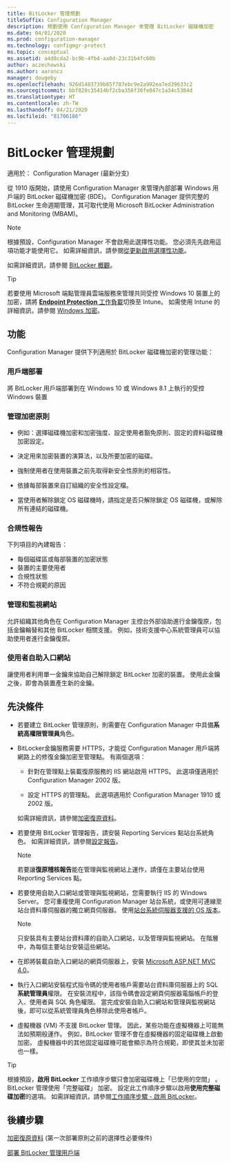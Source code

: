 ```yaml
---
title: BitLocker 管理規劃
titleSuffix: Configuration Manager
description: 規劃使用 Configuration Manager 來管理 BitLocker 磁碟機加密
ms.date: 04/01/2020
ms.prod: configuration-manager
ms.technology: configmgr-protect
ms.topic: conceptual
ms.assetid: a4d8cda2-bc9b-4fb4-aa0d-23c31b4fc60b
author: aczechowski
ms.author: aaroncz
manager: dougeby
ms.openlocfilehash: 926d1483739b85f787ebc9e2a992ea7ed39633c2
ms.sourcegitcommit: bbf820c35414bf2cba356f30fe047c1a34c5384d
ms.translationtype: HT
ms.contentlocale: zh-TW
ms.lasthandoff: 04/21/2020
ms.locfileid: "81706186"
---
```

# <a name="plan-for-bitlocker-management"></a>BitLocker 管理規劃

適用於：  Configuration Manager (最新分支)

<!-- 3601034 -->

從 1910 版開始，請使用 Configuration Manager 來管理內部部署 Windows 用戶端的 BitLocker 磁碟機加密 (BDE)。 Configuration Manager 提供完整的 BitLocker 生命週期管理，其可取代使用 Microsoft BitLocker Administration and Monitoring (MBAM)。

> [!Note]  
> 根據預設，Configuration Manager 不會啟用此選擇性功能。 您必須先先啟用這項功能才能使用它。 如需詳細資訊，請參閱[從更新啟用選擇性功能](../../core/servers/manage/install-in-console-updates.md#bkmk_options)。  

如需詳細資訊，請參閱 [BitLocker 概觀](https://docs.microsoft.com/windows/security/information-protection/bitlocker/bitlocker-overview)。

> [!TIP]
> 若要使用 Microsoft 端點管理員雲端服務來管理共同受控 Windows 10 裝置上的加密，請將 [**Endpoint Protection** 工作負載](../../comanage/workloads.md#endpoint-protection)切換至 Intune。 如需使用 Intune 的詳細資訊，請參閱 [Windows 加密](/intune/protect/endpoint-protection-windows-10#windows-encryption)。

## <a name="features"></a>功能

Configuration Manager 提供下列適用於 BitLocker 磁碟機加密的管理功能：

### <a name="client-deployment"></a>用戶端部署

將 BitLocker 用戶端部署到在 Windows 10 或 Windows 8.1 上執行的受控 Windows 裝置

### <a name="manage-encryption-policies"></a>管理加密原則

- 例如：選擇磁碟機加密和加密強度、設定使用者豁免原則、固定的資料磁碟機加密設定。

- 決定用來加密裝置的演算法，以及所要加密的磁碟。

- 強制使用者在使用裝置之前先取得新安全性原則的相容性。

- 依據每部裝置來自訂組織的安全性設定檔。

- 當使用者解除鎖定 OS 磁碟機時，請指定是否只解除鎖定 OS 磁碟機，或解除所有連結的磁碟機。

### <a name="compliance-reports"></a>合規性報告

下列項目的內建報告：

- 每個磁碟區或每部裝置的加密狀態
- 裝置的主要使用者
- 合規性狀態
- 不符合規範的原因

### <a name="administration-and-monitoring-website"></a>管理和監視網站

允許組織其他角色在 Configuration Manager 主控台外部協助進行金鑰復原，包括金鑰輪替和其他 BitLocker 相關支援。 例如，技術支援中心系統管理員可以協助使用者進行金鑰復原。

### <a name="user-self-service-portal"></a>使用者自助入口網站

讓使用者利用單一金鑰來協助自己解除鎖定 BitLocker 加密的裝置。 使用此金鑰之後，即會為裝置產生新的金鑰。

## <a name="prerequisites"></a>先決條件

- 若要建立 BitLocker 管理原則，則需要在 Configuration Manager 中具備**系統高權限管理員**角色。

- BitLocker金鑰服務需要 HTTPS，才能從 Configuration Manager 用戶端將網路上的修復金鑰加密至管理點。 有兩個選項：

  - 針對在管理點上裝載復原服務的 IIS 網站啟用 HTTPS。 此選項僅適用於 Configuration Manager 2002 版。<!-- 5925660 -->

  - 設定 HTTPS 的管理點。 此選項適用於 Configuration Manager 1910 或 2002 版。

  如需詳細資訊，請參閱[加密復原資料](../deploy-use/bitlocker/encrypt-recovery-data.md)。

- 若要使用 BitLocker 管理報告，請安裝 Reporting Services 點站台系統角色。 如需詳細資訊，請參閱[設定報告](../../core/servers/manage/configuring-reporting.md)。

    > [!NOTE]
    > 若要讓**復原稽核報告**能在管理與監視網站上運作，請僅在主要站台使用 Reporting Services 點。

- 若要使用自助入口網站或管理與監視網站，您需要執行 IIS 的 Windows Server。 您可重複使用 Configuration Manager 站台系統，或使用可連線至站台資料庫伺服器的獨立網頁伺服器。 使用[站台系統伺服器支援的 OS 版本](../../core/plan-design/configs/supported-operating-systems-for-site-system-servers.md)。

    > [!NOTE]
    > 只安裝具有主要站台資料庫的自助入口網站，以及管理與監視網站。 在階層中，為每個主要站台安裝這些網站。

- 在即將裝載自助入口網站的網頁伺服器上，安裝 [Microsoft ASP.NET MVC 4.0](https://docs.microsoft.com/aspnet/mvc/mvc4)。

- 執行入口網站安裝程式指令碼的使用者帳戶需要站台資料庫伺服器上的 SQL **系統管理員**權限。 在安裝流程中，該指令碼會設定網頁伺服器電腦帳戶的登入、使用者與 SQL 角色權限。 當完成安裝自助入口網站和管理與監視網站後，即可以從系統管理員角色移除此使用者帳戶。

- 虛擬機器 (VM) 不支援 BitLocker 管理。 因此，某些功能在虛擬機器上可能無法如預期般運作。 例如，BitLocker 管理不會在虛擬機器的固定磁碟機上啟動加密。 虛擬機器中的其他固定磁碟機可能會顯示為符合規範，即使其並未加密也一樣。

> [!TIP]
> 根據預設，**啟用 BitLocker** 工作順序步驟只會加密磁碟機上「已使用的空間」  。 BitLocker 管理使用「完整磁碟」  加密。 設定此工作順序步驟以啟用**使用完整磁碟加密**的選項。 如需詳細資訊，請參閱[工作順序步驟 - 啟用 BitLocker](../../osd/understand/task-sequence-steps.md#BKMK_EnableBitLocker)。

## <a name="next-steps"></a>後續步驟

[加密復原資料](../deploy-use/bitlocker/encrypt-recovery-data.md) (第一次部署原則之前的選擇性必要條件)

[部署 BitLocker 管理用戶端](../deploy-use/bitlocker/deploy-management-agent.md)
